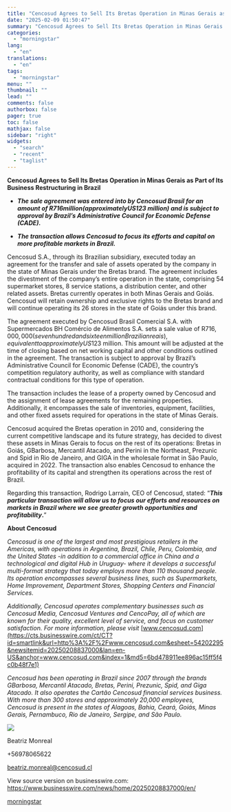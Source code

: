 ```yaml
---
title: "Cencosud Agrees to Sell Its Bretas Operation in Minas Gerais as Part of Its Business Restructuring in Brazil"
date: "2025-02-09 01:50:47"
summary: "Cencosud Agrees to Sell Its Bretas Operation in Minas Gerais as Part of Its Business Restructuring in Brazil The sale agreement was entered into by Cencosud Brasil for an amount of R$716 million (approximately US$123 million) and is subject to approval by Brazil’s Administrative Council for Economic Defense (CADE). The..."
categories:
  - "morningstar"
lang:
  - "en"
translations:
  - "en"
tags:
  - "morningstar"
menu: ""
thumbnail: ""
lead: ""
comments: false
authorbox: false
pager: true
toc: false
mathjax: false
sidebar: "right"
widgets:
  - "search"
  - "recent"
  - "taglist"
---
```


**Cencosud Agrees to Sell Its Bretas Operation in Minas Gerais as Part of Its Business Restructuring in Brazil**

* ***The sale agreement was entered into by Cencosud Brasil for an amount of R$716 million (approximately US$123 million) and is subject to approval by Brazil’s Administrative Council for Economic Defense (CADE).***

* ***The transaction allows Cencosud to focus its efforts and capital on more profitable markets in Brazil.***

Cencosud S.A., through its Brazilian subsidiary, executed today an agreement for the transfer and sale of assets operated by the company in the state of Minas Gerais under the Bretas brand. The agreement includes the divestment of the company’s entire operation in the state, comprising 54 supermarket stores, 8 service stations, a distribution center, and other related assets. Bretas currently operates in both Minas Gerais and Goiás. Cencosud will retain ownership and exclusive rights to the Bretas brand and will continue operating its 26 stores in the state of Goiás under this brand.

The agreement executed by Cencosud Brasil Comercial S.A. with Supermercados BH Comércio de Alimentos S.A. sets a sale value of R$716,000,000 (seven hundred and sixteen million Brazilian reais), equivalent to approximately US$123 million. This amount will be adjusted at the time of closing based on net working capital and other conditions outlined in the agreement. The transaction is subject to approval by Brazil’s Administrative Council for Economic Defense (CADE), the country’s competition regulatory authority, as well as compliance with standard contractual conditions for this type of operation.

The transaction includes the lease of a property owned by Cencosud and the assignment of lease agreements for the remaining properties. Additionally, it encompasses the sale of inventories, equipment, facilities, and other fixed assets required for operations in the state of Minas Gerais.

Cencosud acquired the Bretas operation in 2010 and, considering the current competitive landscape and its future strategy, has decided to divest these assets in Minas Gerais to focus on the rest of its operations: Bretas in Goiás, GBarbosa, Mercantil Atacado, and Perini in the Northeast, Prezunic and Spid in Rio de Janeiro, and GIGA in the wholesale format in São Paulo, acquired in 2022. The transaction also enables Cencosud to enhance the profitability of its capital and strengthen its operations across the rest of Brazil.

Regarding this transaction, Rodrigo Larraín, CEO of Cencosud, stated: “***This particular transaction will allow us to focus our efforts and resources on markets in Brazil where we see greater growth opportunities and profitability*.**”

**About Cencosud**

*Cencosud is one of the largest and most prestigious retailers in the Americas, with operations in Argentina, Brazil, Chile, Peru, Colombia, and the United States -in addition to a commercial office in China and a technological and digital Hub in Uruguay- where it develops a successful multi-format strategy that today employs more than 110 thousand people. Its operation encompasses several business lines, such as Supermarkets, Home Improvement, Department Stores, Shopping Centers and Financial Services.*

*Additionally, Cencosud operates complementary businesses such as Cencosud Media, Cencosud Ventures and CencoPay, all of which are known for their quality, excellent level of service, and focus on customer satisfaction. For more information, please visit* [www.cencosud.com](https://cts.businesswire.com/ct/CT?id=smartlink&url=http%3A%2F%2Fwww.cencosud.com&esheet=54202295&newsitemid=20250208837000&lan=en-US&anchor=www.cencosud.com&index=1&md5=6bd478911ee896ac15ff5f4c0b48f7e1)

*Cencosud has been operating in Brazil since 2007 through the brands GBarbosa, Mercantil Atacado, Bretas, Perini, Prezunic, Spid, and Giga Atacado. It also operates the Cartão Cencosud financial services business. With more than 300 stores and approximately 20,000 employees, Cencosud is present in the states of Alagoas, Bahia, Ceará, Goiás, Minas Gerais, Pernambuco, Rio de Janeiro, Sergipe, and São Paulo.*

 ![](https://cts.businesswire.com/ct/CT?id=bwnews&sty=20250208837000r1&sid=mstr3&distro=nx&lang=en)

Beatriz Monreal
  
+56978065622
  
[beatriz.monreal@cencosud.cl](mailto:beatriz.monreal@cencosud.cl)

View source version on businesswire.com: <https://www.businesswire.com/news/home/20250208837000/en/>

[morningstar](https://www.morningstar.com/news/business-wire/20250208837000/cencosud-agrees-to-sell-its-bretas-operation-in-minas-gerais-as-part-of-its-business-restructuring-in-brazil)
